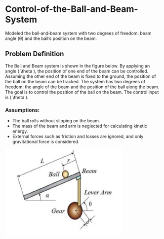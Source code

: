 # Control-of-the-Ball-and-Beam-System
Modeled the ball‑and‑beam system with two degrees of freedom: beam angle (θ) and the ball’s position on the beam.
## Problem Definition

The Ball and Beam system is shown in the figure below. By applying an angle \( \theta \), the position of one end of the beam can be controlled. Assuming the other end of the beam is fixed to the ground, the position of the ball on the beam can be tracked. The system has two degrees of freedom: the angle of the beam and the position of the ball along the beam. The goal is to control the position of the ball on the beam. The control input is \( \theta \).

### Assumptions:
- The ball rolls without slipping on the beam.
- The mass of the beam and arm is neglected for calculating kinetic energy.
- External forces such as friction and losses are ignored, and only gravitational force is considered.

![Ball and Beam Image](https://github.com/PghGolafshan/Control-of-the-Ball-and-Beam-System/blob/main/Screenshot%202025-10-25%20140724.png?raw=true)
